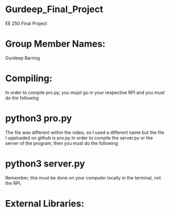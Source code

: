 # Gurdeep_Final_Project
EE 250 Final Project

# Group Member Names: 
Gurdeep Barring

# Compiling: 
In order to compile pro.py, you mujst go in your respective RPI and you must do the following

# python3 pro.py

The file was different within the video, so I used a different name but the file I upploaded on github is pro.py
In order to compile the server.py or the server of the program, then you must do the following

# python3 server.py

Remember, this must be done on your computer locally in the terminal, not the RPI. 

# External Libraries: 


